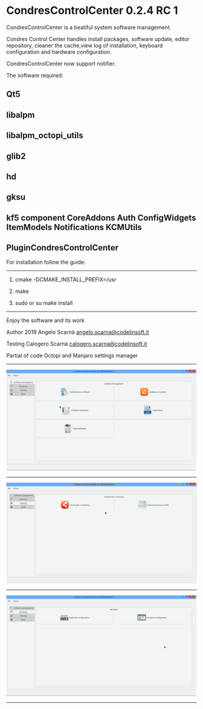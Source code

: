 CondresControlCenter 0.2.4 RC 1
=========

CondresControlCenter is a beatiful system software management.

Condres Control Center handles install packages, software update, 
editor repository, cleaner the cache,view log of installation,
keyboard configuration and hardware configuration.

CondresControlCenter now support notifier.

The software required:

Qt5
------------------------------
libalpm
------------------------------
libalpm_octopi_utils
------------------------------
glib2
------------------------------
hd
------------------------------
gksu
------------------------------
kf5 component CoreAddons Auth ConfigWidgets ItemModels Notifications KCMUtils
------------------------------
PluginCondresControlCenter
------------------------------
For installation follow the guide:

---------------------------------------------------------------------

1) cmake -DCMAKE_INSTALL_PREFIX=/usr

2) make

3) sudo or su make install

---------------------------------------------------------------------

Enjoy the software and its work

Author 2019 Angelo Scarnà <angelo.scarna@codelinsoft.it>

Testing Calogero Scarnà <calogero.scarna@codelinsoft.it>

Partial of code Octopi and Manjaro settings manager

------------------------------------------------------------------------
![ScreenShot](https://github.com/kratos83/CondresControlCenter/blob/master/condrescontrolcenter.png)

------------------------------------------------------------------------
![ScreenShot](https://github.com/kratos83/CondresControlCenter/blob/master/condrescontrolcentershare.png)

------------------------------------------------------------------------
![ScreenShot](https://github.com/kratos83/CondresControlCenter/blob/master/condrescontrolcenterhw.png)

________________________________________________________________________
